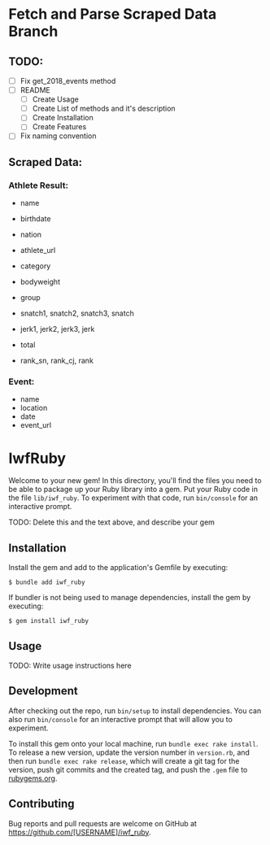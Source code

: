 # Fetch and Parse Scraped Data Branch


## TODO:

- [ ] Fix get_2018_events method
- [ ] README
  - [ ] Create Usage
  - [ ] Create List of methods and it's description
  - [ ] Create Installation
  - [ ] Create Features
- [ ] Fix naming convention

## Scraped Data:

### Athlete Result:

- name
- birthdate
- nation
- athlete_url

- category
- bodyweight
- group
- snatch1, snatch2, snatch3, snatch
- jerk1, jerk2, jerk3, jerk
- total
- rank_sn, rank_cj, rank

### Event:

- name
- location
- date
- event_url

# IwfRuby

Welcome to your new gem! In this directory, you'll find the files you need to be able to package up your Ruby library into a gem. Put your Ruby code in the file `lib/iwf_ruby`. To experiment with that code, run `bin/console` for an interactive prompt.

TODO: Delete this and the text above, and describe your gem

## Installation

Install the gem and add to the application's Gemfile by executing:

    $ bundle add iwf_ruby

If bundler is not being used to manage dependencies, install the gem by executing:

    $ gem install iwf_ruby

## Usage

TODO: Write usage instructions here

## Development

After checking out the repo, run `bin/setup` to install dependencies. You can also run `bin/console` for an interactive prompt that will allow you to experiment.

To install this gem onto your local machine, run `bundle exec rake install`. To release a new version, update the version number in `version.rb`, and then run `bundle exec rake release`, which will create a git tag for the version, push git commits and the created tag, and push the `.gem` file to [rubygems.org](https://rubygems.org).

## Contributing

Bug reports and pull requests are welcome on GitHub at https://github.com/[USERNAME]/iwf_ruby.
